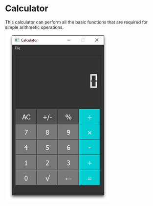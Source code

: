 # Calculator
This calculator can perform all the basic functions that are required for simple arithmetic operations. 
![Image alt](https://github.com/OlehStelmakh/Calculator/raw/master/Calculator.png)
